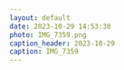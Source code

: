 ```yaml
---
layout: default
date: 2023-10-29 14:53:38
photo: IMG_7359.png
caption_header: 2023-10-29
caption: IMG_7359
---
```

